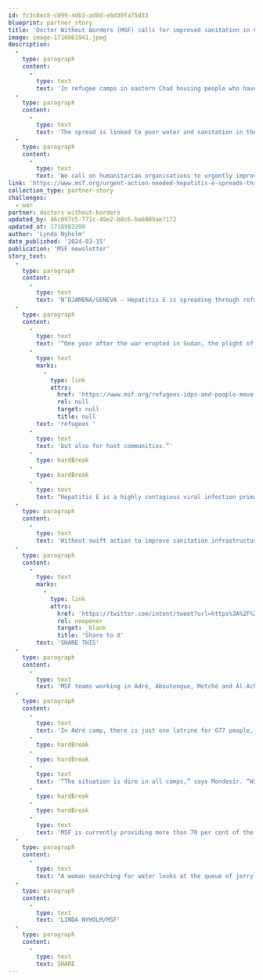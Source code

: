 ```yaml
---
id: fc3c8ec8-c899-4db3-ad0d-e6d39fa75d33
blueprint: partner_story
title: 'Doctor Without Borders (MSF) calls for improved sanitation in Chad refugee camps.'
image: image-1710861941.jpeg
description:
  -
    type: paragraph
    content:
      -
        type: text
        text: 'In refugee camps in eastern Chad housing people who have fled the conflict in Sudan, cases of hepatitis E are spreading.'
  -
    type: paragraph
    content:
      -
        type: text
        text: 'The spread is linked to poor water and sanitation in the camps, some of which have just one toilet for each 677 people.'
  -
    type: paragraph
    content:
      -
        type: text
        text: 'We call on humanitarian organisations to urgently improve sanitation and provide clean drinking water in all refugee camps in eastern Chad.'
link: 'https://www.msf.org/urgent-action-needed-hepatitis-e-spreads-through-refugee-camps-chad'
collection_type: partner-story
challenges:
  - war
partner: doctors-without-borders
updated_by: 46c097c5-771c-49e2-b8c6-ba6009ae7172
updated_at: 1718983399
author: 'Lynda Nyholm'
date_published: '2024-03-15'
publication: 'MSF newsletter'
story_text:
  -
    type: paragraph
    content:
      -
        type: text
        text: 'N’DJAMENA/GENEVA – Hepatitis E is spreading through refugee camps in eastern Chad where more than 550,000 Sudanese fleeing the conflict in neighbouring Sudan have taken shelter, warns Médecins Sans Frontières (MSF). The spread of hepatitis E is being exacerbated by poor sanitation and a desperate shortage of clean water in the camps, which are scattered across Chad’s Ouaddai province.'
  -
    type: paragraph
    content:
      -
        type: text
        text: '“One year after the war erupted in Sudan, the plight of those who sought refuge in Chad remains dire,” says Erneau Mondesir, MSF medical coordinator in Adre. “This is a health risk not only for '
      -
        type: text
        marks:
          -
            type: link
            attrs:
              href: 'https://www.msf.org/refugees-idps-and-people-move'
              rel: null
              target: null
              title: null
        text: 'refugees '
      -
        type: text
        text: 'but also for host communities.”'
      -
        type: hardBreak
      -
        type: hardBreak
      -
        type: text
        text: "Hepatitis E is a highly contagious viral infection primarily transmitted through contaminated water. It poses a severe threat to people living in crowded and unsanitary environments and can be fatal. It causes inflammation of the liver and is particularly dangerous for pregnant women and people with chronic illnesses such as diabetes.\_"
  -
    type: paragraph
    content:
      -
        type: text
        text: 'Without swift action to improve sanitation infrastructure and enhance people’s access to clean water, we risk witnessing a surge in preventable illnesses and unnecessary loss of life.ERNEAU MONDESIR, MSF MEDICAL COORDINATOR IN ADRE'
  -
    type: paragraph
    content:
      -
        type: text
        marks:
          -
            type: link
            attrs:
              href: 'https://twitter.com/intent/tweet?url=https%3A%2F%2Fwww.msf.org%2Furgent-action-needed-hepatitis-e-spreads-through-refugee-camps-chad%23pullquote-321785%20via%20@msf&text=Without%20swift%20action%20to%20improve%20sanitation%20infrastructure%20and%20enhance%20people%E2%80%99s%20access%20to%20clean%20water%2C%20we%20risk%20witnessing%20a%20surge%20in%20preventable%20illnesses%20and%20unnecessary%20loss%20of%20life.%20Erneau%20Mondesir%2C%20MSF%20medical%20coordinator%20in%20Adre'
              rel: noopener
              target: _blank
              title: 'Share to X'
        text: 'SHARE THIS'
  -
    type: paragraph
    content:
      -
        type: text
        text: 'MSF teams working in Adré, Aboutengue, Metché and Al-Acha camps have seen a surge in cases of hepatitis E, which are directly linked to inadequate sanitation and people’s limited access to clean water. To date, MSF has recorded a staggering 954 cases of hepatitis E among refugees, including 11 pregnant women; four patients have died. Most cases (469) have been in Adré camp, where 122,000 people are waiting to be relocated to more permanent refugee camps. Our teams have also recorded 292 cases in Aboutengue, 132 in Metche and 41 in Al-Acha camps.'
  -
    type: paragraph
    content:
      -
        type: text
        text: 'In Adré camp, there is just one latrine for 677 people, while in Metché camp there is one latrine for 225 people.'
      -
        type: hardBreak
      -
        type: hardBreak
      -
        type: text
        text: '“The situation is dire in all camps,” says Mondesir. “Without swift action to improve sanitation infrastructure and enhance people’s access to clean water, we risk witnessing a surge in preventable illnesses and unnecessary loss of life.”'
      -
        type: hardBreak
      -
        type: hardBreak
      -
        type: text
        text: 'MSF is currently providing more than 70 per cent of the drinking water available in Adré, Aboutengue, Metché and Al-Acha camps. Despite this, people are receiving just 11 litres of clean water per day – well below the 20 litres per person per day recommended for emergency settings.'
  -
    type: paragraph
    content:
      -
        type: text
        text: "A woman searching for water looks at the queue of jerry cans waiting to be filled in Metche camp, where MSF teams provide clean water. Chad, November 2023.\_"
  -
    type: paragraph
    content:
      -
        type: text
        text: 'LINDA NYHOLM/MSF'
  -
    type: paragraph
    content:
      -
        type: text
        text: SHARE
---
```

